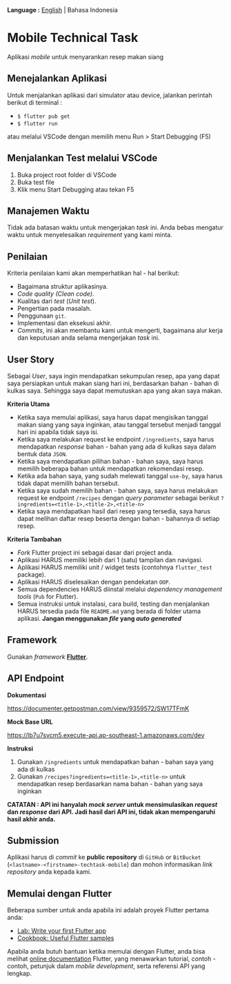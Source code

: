 __Language :__ [English](README.md) | Bahasa Indonesia

# Mobile Technical Task
Aplikasi *mobile* untuk menyarankan resep makan siang

## Menejalankan Aplikasi
Untuk menjalankan aplikasi dari simulator atau device, jalankan perintah berikut di terminal :
- `$ flutter pub get`
- `$ flutter run`

atau melalui VSCode dengan memilih menu Run > Start Debugging (F5)

## Menjalankan Test melalui VSCode
1. Buka project root folder di VSCode
2. Buka test file
3. Klik menu Start Debugging atau tekan F5

## Manajemen Waktu
Tidak ada batasan waktu untuk mengerjakan *task* ini. Anda bebas mengatur waktu untuk menyelesaikan *requirement* yang kami minta.

## Penilaian
Kriteria penilaian kami akan memperhatikan hal - hal berikut:
- Bagaimana struktur aplikasinya. 
- *Code quality (Clean code)*.
- Kualitas dari *test* (*Unit test*).
- Pengertian pada masalah.
- Penggunaan `git`.
- Implementasi dan eksekusi akhir.
- *Commits*, ini akan membantu kami untuk mengerti, bagaimana alur kerja dan keputusan anda selama mengerjakan *task* ini.

## User Story
Sebagai *User*, saya ingin mendapatkan sekumpulan resep, apa yang dapat saya persiapkan untuk makan siang hari ini, berdasarkan bahan - bahan di kulkas saya. Sehingga saya dapat memutuskan apa yang akan saya makan.

__Kriteria Utama__
- Ketika saya memulai aplikasi, saya harus dapat mengisikan tanggal makan siang yang saya inginkan, atau tanggal tersebut menjadi tanggal hari ini apabila tidak saya isi.
- Ketika saya melakukan request ke endpoint `/ingredients`, saya harus mendapatkan *response* bahan - bahan yang ada di kulkas saya dalam bentuk data `JSON`.
- Ketika saya mendapatkan pilihan bahan - bahan saya, saya harus memilih beberapa bahan untuk mendapatkan rekomendasi resep.
- Ketika ada bahan saya, yang sudah melewati tanggal `use-by`, saya harus tidak dapat memilih bahan tersebut.
- Ketika saya sudah memilih bahan - bahan saya, saya harus melakukan request ke endpoint `/recipes` dengan *query parameter* sebagai berikut `?ingredients=<title-1>,<title-2>,<title-n>`
- Ketika saya mendapatkan hasil dari resep yang tersedia, saya harus dapat melihan daftar resep beserta dengan bahan - bahannya di setiap resep.

__Kriteria Tambahan__
- *Fork* Flutter project ini sebagai dasar dari project anda.
- Aplikasi HARUS memiliki lebih dari 1 (satu) tampilan dan navigasi.
- Aplikasi HARUS memiliki unit / widget tests (contohnya `flutter_test` package).
- Aplikasi HARUS diselesaikan dengan pendekatan `OOP`.
- Semua dependencies HARUS diinstal melalui *dependency management tools* (`Pub` for Flutter).
- Semua instruksi untuk instalasi, cara build, testing dan menjalankan HARUS tersedia pada file `README.md` yang berada di folder utama aplikasi. __Jangan menggunakan *file* yang *auto generated*__

## Framework
Gunakan *framework* [__Flutter__](https://flutter.dev/docs/get-started/codelab).  

## API Endpoint
__Dokumentasi__

https://documenter.getpostman.com/view/9359572/SW17TFmK

__Mock Base URL__

https://lb7u7svcm5.execute-api.ap-southeast-1.amazonaws.com/dev

__Instruksi__
1. Gunakan `/ingredients` untuk mendapatkan bahan - bahan saya yang ada di kulkas
2. Gunakan `/recipes?ingredients=<title-1>,<title-n>` untuk mendapatkan resep berdasarkan nama bahan - bahan yang saya inginkan

__CATATAN : API ini hanyalah *mock server* untuk mensimulasikan *request* dan *response* dari API. Jadi hasil dari API ini, tidak akan mempengaruhi hasil akhir anda.__ 
 
## Submission
Aplikasi harus di *commit* ke __public repository__ di `GitHub` or `BitBucket` (`<lastname>-<firstname>-techtask-mobile`) dan mohon informasikan *link repository* anda kepada kami.

## Memulai dengan Flutter

Beberapa sumber untuk anda apabila ini adalah proyek Flutter pertama anda:

- [Lab: Write your first Flutter app](https://flutter.dev/docs/get-started/codelab)
- [Cookbook: Useful Flutter samples](https://flutter.dev/docs/cookbook)

Apabila anda butuh bantuan ketika memulai dengan Flutter, anda bisa melihat [online documentation](https://flutter.dev/docs) Flutter, yang menawarkan tutorial, contoh - contoh, petunjuk dalam *mobile development*, serta referensi API yang lengkap.
